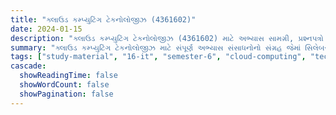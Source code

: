 ```yaml
---
title: "ક્લાઉડ કમ્પ્યુટિંગ ટેકનોલોજીઝ (4361602)"
date: 2024-01-15
description: "ક્લાઉડ કમ્પ્યુટિંગ ટેકનોલોજીઝ (4361602) માટે અભ્યાસ સામગ્રી, પ્રશ્નપત્રો અને ઉકેલો - ઇન્ફોર્મેશન ટેકનોલોજી, સેમેસ્ટર 6"
summary: "ક્લાઉડ કમ્પ્યુટિંગ ટેકનોલોજીઝ માટે સંપૂર્ણ અભ્યાસ સંસાધનોનો સંગ્રહ જેમાં સિલેબસ, 2024-2025ના પ્રશ્નપત્રો અને વિગતવાર ઉકેલોનો સમાવેશ થાય છે"
tags: ["study-material", "16-it", "semester-6", "cloud-computing", "technologies", "cdct", "4361602"]
cascade:
  showReadingTime: false
  showWordCount: false
  showPagination: false
---
```

